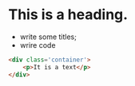 # This is a heading.
- write some titles;
- wrire code

```html
<div class='container'>
	<p>It is a text</p>
</div>
```
 
